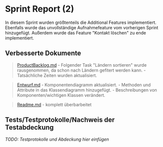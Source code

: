 # Sprint Report (2)

In diesem Sprint wurden größtenteils die Additional Features implementiert.
Ebenfalls wurde das unvollständige Aufnahmefeature vom vorherigen Sprint hinzugefügt. Außerdem wurde das Feature "Kontakt löschen" zu ende implementiert.

## Verbesserte Dokumente
> [ProductBacklog.md](/doc/Product.Backlog.md)
    - Folgender Task "Ländern sortieren" wurde rausgenommen, da       schon nach Ländern gefitert werden kann.
    - Tatsächliche Zeiten wurden aktualisiert.

> [Entwurf.md](./doc/Entwurf.md)
    - Komponentendiagramm aktualisiert.
    - Methoden und Attribute in das Klassendiagramm hinzugefügt.
    - Beschreibungen von Komponenten/wichtigen Klassen verändert.

> [Readme.md](../Readme.md)
    - komplett überbarbeitet

## Tests/Testprotokolle/Nachweis der Testabdeckung

*TODO: Testprotokolle und Abdeckung hier einfügen*